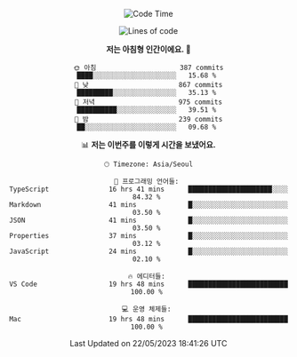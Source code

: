 <div align='center'>
 
<!--START_SECTION:waka-->
![Code Time](http://img.shields.io/badge/Code%20Time-2%2C666%20hrs%2035%20mins-blue)

![Lines of code](https://img.shields.io/badge/%EC%A0%80%EB%8A%94%20%EC%97%AC%ED%83%9C%EA%B9%8C%EC%A7%80%20-1.2%20million%20%EC%A4%84%EC%9D%98%20%EC%BD%94%EB%93%9C%EB%A5%BC%20%EC%9E%91%EC%84%B1%ED%96%88%EC%96%B4%EC%9A%94.-blue)

**저는 아침형 인간이에요. 🐤** 

```text
🌞 아침                     387 commits         ████░░░░░░░░░░░░░░░░░░░░░   15.68 % 
🌆 낮　                     867 commits         █████████░░░░░░░░░░░░░░░░   35.13 % 
🌃 저녁                     975 commits         ██████████░░░░░░░░░░░░░░░   39.51 % 
🌙 밤　                     239 commits         ██░░░░░░░░░░░░░░░░░░░░░░░   09.68 % 
```


📊 **저는 이번주를 이렇게 시간을 보냈어요.** 

```text
🕑︎ Timezone: Asia/Seoul

💬 프로그래밍 언어들: 
TypeScript               16 hrs 41 mins      █████████████████████░░░░   84.32 % 
Markdown                 41 mins             █░░░░░░░░░░░░░░░░░░░░░░░░   03.50 % 
JSON                     41 mins             █░░░░░░░░░░░░░░░░░░░░░░░░   03.50 % 
Properties               37 mins             █░░░░░░░░░░░░░░░░░░░░░░░░   03.12 % 
JavaScript               24 mins             █░░░░░░░░░░░░░░░░░░░░░░░░   02.10 % 

🔥 에디터들: 
VS Code                  19 hrs 48 mins      █████████████████████████   100.00 % 

💻 운영 체제들: 
Mac                      19 hrs 48 mins      █████████████████████████   100.00 % 
```


 Last Updated on 22/05/2023 18:41:26 UTC
<!--END_SECTION:waka-->
 </div>
<!---
Emewjin/Emewjin is a ✨ special ✨ repository because its `README.md` (this file) appears on your GitHub profile.
You can click the Preview link to take a look at your changes.
--->
